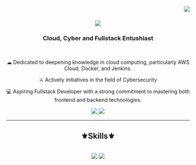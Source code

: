 <img align="right" src="https://visitor-badge.laobi.icu/badge?page_id=salesp07.salesp07" />

<h1 align="center">
    <img src="https://readme-typing-svg.herokuapp.com/?font=Righteous&size=35&center=true&vCenter=true&width=500&height=70&duration=4000&lines=Welcome+Guys!;+I'm+Salman+Alfarizi!;" />
</h1>

<h3 align="center">Cloud, Cyber and Fullstack Entushiast</h3>

<br/>

<div align="center">
 
 ☁ Dedicated to deepening knowledge in cloud computing, particularly AWS Cloud, Docker, and Jenkins.
 
 ⚔ Actively initiatives in the field of Cybersecurity

 💻 Aspiring Fullstack Developer with a strong commitment to mastering both frontend and backend technologies.

 </div>
 
<div align="center"> 
  <a href="https://www.linkedin.com/in/salmanlfaa/" target="_blank">
    <img src="https://img.shields.io/badge/LinkedIn-0077B5?style=for-the-badge&logo=linkedin&logoColor=white" target="_blank" />
  </a>
  <a href="https://github.com/salmann17" target="_blank">
     <img src="https://img.shields.io/badge/Github-FF5722?style=for-the-badge&logo=github&logoColor=white" target="_blank" /> 
  </a>
</div>

 <hr/>
 
<h2 align="center">⚜Skills⚜</h2>
<br/>
<div align="center">
    <img src="https://skillicons.dev/icons?i=laravel,aws,linux,react,bootstrap,php,html,css,vscode,visualstudio" />
    <img src="https://skillicons.dev/icons?i=github,git,java,mysql,python,angular,kotlin,androidstudio,cs,arduino" /><br>
</div>

 
